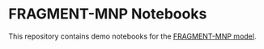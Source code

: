 # FRAGMENT-MNP Notebooks

This repository contains demo notebooks for the [FRAGMENT-MNP model](https://github.com/nerc-ceh/fragment-mnp/).
